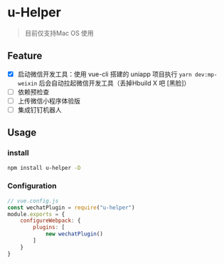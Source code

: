 # u-Helper

> 目前仅支持Mac OS 使用

## Feature

- [x] 启动微信开发工具：使用 vue-cli 搭建的 uniapp 项目执行 `yarn dev:mp-weixin` 后会自动拉起微信开发工具（丢掉Hbuild X 吧 [黑脸]）
- [ ] 依赖预检查
- [ ] 上传微信小程序体验版
- [ ] 集成钉钉机器人

## Usage

### install

```bash
npm install u-helper -D
```

### Configuration

```js
// vue.config.js
const wechatPlugin = require("u-helper")
module.exports = {
    configureWebpack: {
        plugins: [
            new wechatPlugin()
        ]
    }
}
```
